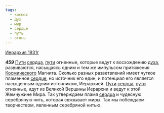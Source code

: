 ```yaml
---
tags:
  - космос
  - Дух
  - мир
  - сердце
  - путь
  - огонь
---
```


[Иерархия 1931г](/agni/1931)

___459___
[Пути](/tag/#путь) [сердца](/tag/#[сердце](/tag/#сердце)), [пути](/tag/#путь) огненные, которые ведут к восхождению [духа](/tag/#Дух), развиваются, насыщаясь одним и тем же импульсом притяжения [Космического](/tag/#космос) Магнита. Сколько разных разветвлений имеет чуткое пламенное [сердце](/tag/#сердце), но источник его един, и потенциал его является насыщенным одним источником, Иерархией. [Пути](/tag/#путь) [сердца](/tag/#[сердце](/tag/#сердце)), [пути](/tag/#путь) огненные, идут из Великой Вершины Иерархии и ведут к этой Жемчужине Мира. Так утверждаем пламя [сердца](/tag/#[сердце](/tag/#сердце)) и чудесную серебряную нить, которая связывает миры. Так мы побеждаем творчеством, явленным серебряной нитью.   

